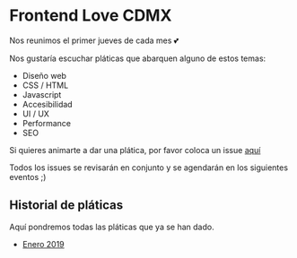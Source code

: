 # Frontend Love CDMX 

Nos reunimos el primer jueves de cada mes :two_hearts:

Nos gustaría escuchar pláticas que abarquen alguno de estos temas:
- Diseño web
- CSS / HTML
- Javascript
- Accesibilidad
- UI / UX
- Performance
- SEO

Si quieres animarte a dar una plática, por favor coloca un issue [aquí](https://github.com/frontendlovecdmx/platicas/issues)

Todos los issues se revisarán en conjunto y se agendarán en los siguientes eventos ;)

## Historial de pláticas

Aquí pondremos todas las pláticas que ya se han dado.

- [Enero 2019](./histórico/2019_01_07/index.md)